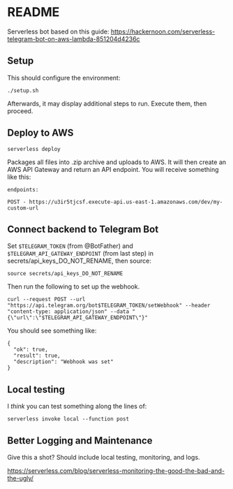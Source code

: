 # README

Serverless bot based on this guide:
https://hackernoon.com/serverless-telegram-bot-on-aws-lambda-851204d4236c

## Setup

This should configure the environment:

```
./setup.sh
```

Afterwards, it may display additional steps to run. Execute them, then proceed.

## Deploy to AWS

```
serverless deploy
```

Packages all files into .zip archive and uploads to AWS. It will then create an AWS API Gateway and return an API endpoint. You will receive something like this:

```
endpoints:

POST - https://u3ir5tjcsf.execute-api.us-east-1.amazonaws.com/dev/my-custom-url
```

## Connect backend to Telegram Bot

Set `$TELEGRAM_TOKEN` (from @BotFather) and `$TELEGRAM_API_GATEWAY_ENDPOINT` (from last step) in secrets/api_keys_DO_NOT_RENAME, then source:

```
source secrets/api_keys_DO_NOT_RENAME
```

Then run the following to set up the webhook.

```
curl --request POST --url "https://api.telegram.org/bot$TELEGRAM_TOKEN/setWebhook" --header "content-type: application/json" --data "{\"url\":\"$TELEGRAM_API_GATEWAY_ENDPOINT\"}"
```

You should see something like:

```
{
  "ok": true,
  "result": true,
  "description": "Webhook was set"
}
```

## Local testing

I *think* you can test something along the lines of:

```
serverless invoke local --function post
```

## Better Logging and Maintenance

Give this a shot? Should include local testing, monitoring, and logs.

https://serverless.com/blog/serverless-monitoring-the-good-the-bad-and-the-ugly/

